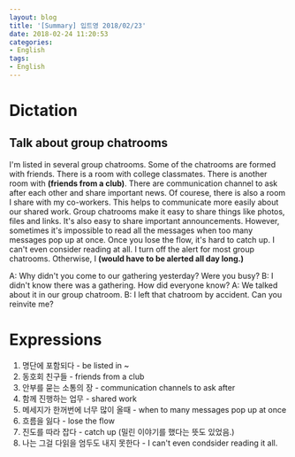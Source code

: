 ```yaml
---
layout: blog
title: '[Summary] 입트영 2018/02/23'
date: 2018-02-24 11:20:53
categories:
- English
tags:
- English
---
```


# Dictation
## Talk about group chatrooms

I'm listed in several group chatrooms. Some of the chatrooms are formed with friends. There is a room with college classmates. There is another room with  **(friends from a club)**. There are communication channel to ask after each other and share important news. Of courese, there is also a room I share with my co-workers. This helps to communicate more easily about our shared work. Group chatrooms make it easy to share things like photos, files and links. It's also easy to share important announcements. However, sometimes it's impossible to read all the messages when too many messages pop up at once. Once you lose the flow, it's hard to catch up. I can't even consider reading at all. I turn off the alert for most group chatrooms. Otherwise, I **(would have to be alerted all day long.)**

A: Why didn't you come to our gathering yesterday? Were you busy?
B: I didn't know there was a gathering. How did everyone know?
A: We talked about it in our group chatroom.
B: I left that chatroom by accident. Can you reinvite me?


# Expressions

1. 명단에 포함되다 -  be listed in ~
2. 동호회 친구들 - friends from a club
3. 안부를 묻는 소통의 장 - communication channels to ask after
4. 함께 진행하는 업무 - shared work
5. 메세지가 한꺼번에 너무 많이 올때 - when to many messages pop up at once
6. 흐름을 잃다 - lose the flow
7. 진도를 따라 잡다 - catch up (밀린 이야기를 했다는 뜻도 있었음.)
8. 나는 그걸 다읽을 엄두도 내지 못한다 - I can't even condsider reading it all.